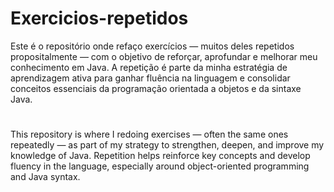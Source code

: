 # Exercicios-repetidos
Este é o repositório onde refaço exercícios — muitos deles repetidos propositalmente — com o objetivo de reforçar, aprofundar e melhorar meu conhecimento em Java. A repetição é parte da minha estratégia de aprendizagem ativa para ganhar fluência na linguagem e consolidar conceitos essenciais da programação orientada a objetos e da sintaxe Java.
#
This repository is where I redoing exercises — often the same ones repeatedly — as part of my strategy to strengthen, deepen, and improve my knowledge of Java. Repetition helps reinforce key concepts and develop fluency in the language, especially around object-oriented programming and Java syntax.

